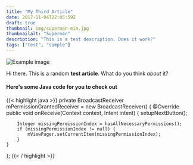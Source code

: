 ```yaml
---
title: "My Third Article"
date: 2017-11-04T22:05:59Z
draft: true
thumbnail: img/superman-min.jpg
thumbnailalt: "Superman"
description: "This is a test description. Does it work?"
tags: ["test", "sample"]
---
```


![Example image](/img/superman-min.jpg)

Hi there. This is a random **test article**. What do you think _about_ it?

#### Here's some Java code for you to check out ####

{{< highlight java >}}
private BroadcastReceiver mPermissionGrantedReceiver = new BroadcastReceiver() {
    @Override
    public void onReceive(Context context, Intent intent) {
        setupNextButton();

        Integer missingPermissionIndex = hasAllNecessaryPermissions();
        if (missingPermissionIndex != null) {
            mViewPager.setCurrentItem(missingPermissionIndex);
        }
    }
};
{{< / highlight >}}

<!--more-->




 